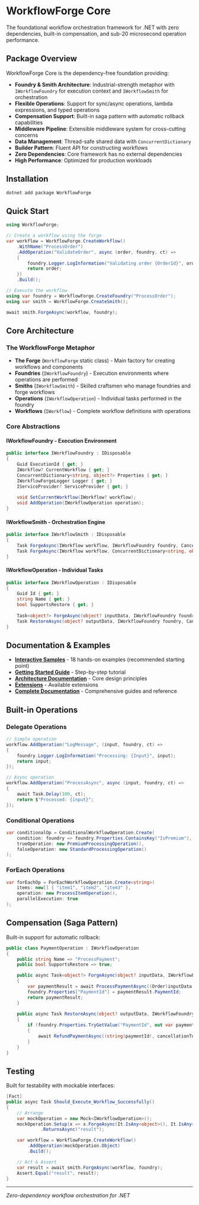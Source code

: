 # WorkflowForge Core

The foundational workflow orchestration framework for .NET with zero dependencies, built-in compensation, and sub-20 microsecond operation performance.

## Package Overview

WorkflowForge Core is the dependency-free foundation providing:

- **Foundry & Smith Architecture**: Industrial-strength metaphor with `IWorkflowFoundry` for execution context and `IWorkflowSmith` for orchestration
- **Flexible Operations**: Support for sync/async operations, lambda expressions, and typed operations  
- **Compensation Support**: Built-in saga pattern with automatic rollback capabilities
- **Middleware Pipeline**: Extensible middleware system for cross-cutting concerns
- **Data Management**: Thread-safe shared data with `ConcurrentDictionary`
- **Builder Pattern**: Fluent API for constructing workflows
- **Zero Dependencies**: Core framework has no external dependencies
- **High Performance**: Optimized for production workloads

## Installation

```bash
dotnet add package WorkflowForge
```

## Quick Start

```csharp
using WorkflowForge;

// Create a workflow using the forge
var workflow = WorkflowForge.CreateWorkflow()
    .WithName("ProcessOrder")
    .AddOperation("ValidateOrder", async (order, foundry, ct) => 
    {
        foundry.Logger.LogInformation("Validating order {OrderId}", order.Id);
        return order;
    })
    .Build();

// Execute the workflow
using var foundry = WorkflowForge.CreateFoundry("ProcessOrder");
using var smith = WorkflowForge.CreateSmith();

await smith.ForgeAsync(workflow, foundry);
```

## Core Architecture

### The WorkflowForge Metaphor

- **The Forge** (`WorkflowForge` static class) - Main factory for creating workflows and components
- **Foundries** (`IWorkflowFoundry`) - Execution environments where operations are performed
- **Smiths** (`IWorkflowSmith`) - Skilled craftsmen who manage foundries and forge workflows
- **Operations** (`IWorkflowOperation`) - Individual tasks performed in the foundry
- **Workflows** (`IWorkflow`) - Complete workflow definitions with operations

### Core Abstractions

#### IWorkflowFoundry - Execution Environment
```csharp
public interface IWorkflowFoundry : IDisposable
{
    Guid ExecutionId { get; }
    IWorkflow? CurrentWorkflow { get; }
    ConcurrentDictionary<string, object?> Properties { get; }
    IWorkflowForgeLogger Logger { get; }
    IServiceProvider? ServiceProvider { get; }
    
    void SetCurrentWorkflow(IWorkflow? workflow);
    void AddOperation(IWorkflowOperation operation);
}
```

#### IWorkflowSmith - Orchestration Engine
```csharp
public interface IWorkflowSmith : IDisposable
{
    Task ForgeAsync(IWorkflow workflow, IWorkflowFoundry foundry, CancellationToken cancellationToken = default);
    Task ForgeAsync(IWorkflow workflow, ConcurrentDictionary<string, object?> data, CancellationToken cancellationToken = default);
}
```

#### IWorkflowOperation - Individual Tasks
```csharp
public interface IWorkflowOperation : IDisposable
{
    Guid Id { get; }
    string Name { get; }
    bool SupportsRestore { get; }
    
    Task<object?> ForgeAsync(object? inputData, IWorkflowFoundry foundry, CancellationToken cancellationToken);
    Task RestoreAsync(object? outputData, IWorkflowFoundry foundry, CancellationToken cancellationToken);
}
```

## Documentation & Examples

- **[Interactive Samples](../../samples/WorkflowForge.Samples.BasicConsole/)** - 18 hands-on examples (recommended starting point)
- **[Getting Started Guide](../../../docs/getting-started.md)** - Step-by-step tutorial
- **[Architecture Documentation](../../../docs/architecture.md)** - Core design principles
- **[Extensions](../../../docs/extensions.md)** - Available extensions
- **[Complete Documentation](../../../docs/)** - Comprehensive guides and reference

## Built-in Operations

### Delegate Operations
```csharp
// Simple operation
workflow.AddOperation("LogMessage", (input, foundry, ct) => 
{
    foundry.Logger.LogInformation("Processing: {Input}", input);
    return input;
});

// Async operation
workflow.AddOperation("ProcessAsync", async (input, foundry, ct) => 
{
    await Task.Delay(100, ct);
    return $"Processed: {input}";
});
```

### Conditional Operations
```csharp
var conditionalOp = ConditionalWorkflowOperation.Create(
    condition: foundry => foundry.Properties.ContainsKey("IsPremium"),
    trueOperation: new PremiumProcessingOperation(),
    falseOperation: new StandardProcessingOperation()
);
```

### ForEach Operations
```csharp
var forEachOp = ForEachWorkflowOperation.Create<string>(
    items: new[] { "item1", "item2", "item3" },
    operation: new ProcessItemOperation(),
    parallelExecution: true
);
```

## Compensation (Saga Pattern)

Built-in support for automatic rollback:

```csharp
public class PaymentOperation : IWorkflowOperation
{
    public string Name => "ProcessPayment";
    public bool SupportsRestore => true;

    public async Task<object?> ForgeAsync(object? inputData, IWorkflowFoundry foundry, CancellationToken cancellationToken)
    {
        var paymentResult = await ProcessPaymentAsync((Order)inputData!, cancellationToken);
        foundry.Properties["PaymentId"] = paymentResult.PaymentId;
        return paymentResult;
    }
    
    public async Task RestoreAsync(object? outputData, IWorkflowFoundry foundry, CancellationToken cancellationToken)
    {
        if (foundry.Properties.TryGetValue("PaymentId", out var paymentId))
        {
            await RefundPaymentAsync((string)paymentId!, cancellationToken);
        }
    }
}
```

## Testing

Built for testability with mockable interfaces:

```csharp
[Fact]
public async Task Should_Execute_Workflow_Successfully()
{
    // Arrange
    var mockOperation = new Mock<IWorkflowOperation>();
    mockOperation.Setup(x => x.ForgeAsync(It.IsAny<object>(), It.IsAny<IWorkflowFoundry>(), It.IsAny<CancellationToken>()))
             .ReturnsAsync("result");

    var workflow = WorkflowForge.CreateWorkflow()
        .AddOperation(mockOperation.Object)
        .Build();

    // Act & Assert
    var result = await smith.ForgeAsync(workflow, foundry);
    Assert.Equal("result", result);
}
```

---

*Zero-dependency workflow orchestration for .NET* 